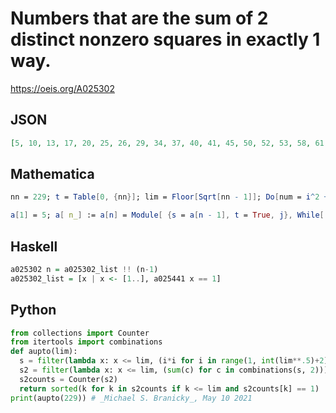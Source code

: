 # Numbers that are the sum of 2 distinct nonzero squares in exactly 1 way\.
https://oeis.org/A025302
## JSON
```JSON
[5, 10, 13, 17, 20, 25, 26, 29, 34, 37, 40, 41, 45, 50, 52, 53, 58, 61, 68, 73, 74, 80, 82, 89, 90, 97, 100, 101, 104, 106, 109, 113, 116, 117, 122, 136, 137, 146, 148, 149, 153, 157, 160, 164, 169, 173, 178, 180, 181, 193, 194, 197, 200, 202, 208, 212, 218, 225, 226, 229]
```
## Mathematica
```Mathematica
nn = 229; t = Table[0, {nn}]; lim = Floor[Sqrt[nn - 1]]; Do[num = i^2 + j^2; If[num <= nn, t[[num]]++], {i, lim}, {j, i - 1}]; Flatten[Position[t, 1]] (* _T. D. Noe_, Apr 07 2011 *)
```
```Mathematica
a[1] = 5; a[ n_] := a[n] = Module[ {s = a[n - 1], t = True, j}, While[ t, s++; Do[ If[ i^2 + (j = Floor[Sqrt[s - i^2]])^2 == s && i < j, t = False; Break], {i, Sqrt[s/2]}]]; s]; (* _Michael Somos_, Jan 20 2019 *)
```
## Haskell
```Haskell
a025302 n = a025302_list !! (n-1)
a025302_list = [x | x <- [1..], a025441 x == 1]
```
## Python
```Python
from collections import Counter
from itertools import combinations
def aupto(lim):
  s = filter(lambda x: x <= lim, (i*i for i in range(1, int(lim**.5)+2)))
  s2 = filter(lambda x: x <= lim, (sum(c) for c in combinations(s, 2)))
  s2counts = Counter(s2)
  return sorted(k for k in s2counts if k <= lim and s2counts[k] == 1)
print(aupto(229)) # _Michael S. Branicky_, May 10 2021
```
